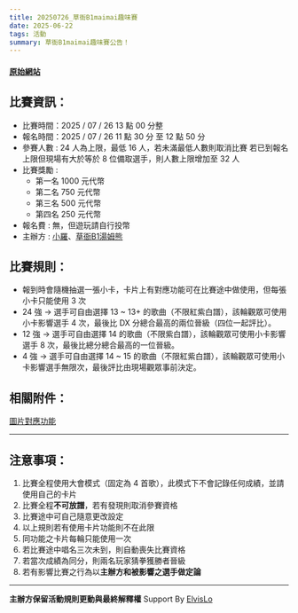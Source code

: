 ```yaml
---
title: 20250726_草衙B1maimai趣味賽
date: 2025-06-22
tags: 活動
summary: 草衙B1maimai趣味賽公告！
---
```

#### [原始網站](https://elvislo030.notion.site/0726maimai)

## 比賽資訊：

- 比賽時間：2025 / 07 / 26 13 點 00 分整
- 報名時間：2025 / 07 / 26 11 點 30 分 至 12 點 50 分
- 參賽人數 : 24 人為上限，最低 16 人，若未滿最低人數則取消比賽
若已到報名上限但現場有大於等於 8 位備取選手，則人數上限增加至 32 人
- 比賽獎勵 :
    - 第一名 1000 元代幣
    - 第二名 750 元代幣
    - 第三名 500 元代幣
    - 第四名 250 元代幣
- 報名費 : 無，但遊玩請自行投幣
- 主辦方 : [小羅](https://elvislo.tw)、[草衙B1湯姆熊](https://www.facebook.com/tomsworld.KCY?mibextid=LQQJ4d)

## 比賽規則：

- 報到時會隨機抽選一張小卡，卡片上有對應功能可在比賽途中做使用，但每張小卡只能使用 3 次
- 24 強 → 選手可自由選擇 13 ~ 13+ 的歌曲（不限紅紫白譜），該輪觀眾可使用小卡影響選手 4 次，最後比 DX 分總合最高的兩位晉級（四位一起評比）。
- 12 強 → 選手可自由選擇 14 的歌曲（不限紫白譜），該輪觀眾可使用小卡影響選手 8 次，最後比總分總合最高的一位晉級。
- 4 強 → 選手可自由選擇 14 ~ 15 的歌曲（不限紅紫白譜），該輪觀眾可使用小卡影響選手無限次，最後評比由現場觀眾事前決定。

## 相關附件：

[圖片對應功能](https://elvislo030.notion.site/0726-go)

---

## 注意事項：

1. 比賽全程使用大會模式（固定為 4 首歌），此模式下不會記錄任何成績，並請使用自己的卡片
2. 比賽全程**不可放譜**，若有發現則取消參賽資格
3. 比賽途中可自己隨意更改設定
4. 以上規則若有使用卡片功能則不在此限
5. 同功能之卡片每輪只能使用一次
6. 若比賽途中唱名三次未到，則自動喪失比賽資格
7. 若當次成績為同分，則兩名玩家猜拳獲勝者晉級
8. 若有影響比賽之行為以**主辦方和被影響之選手做定論**

---

**主辦方保留活動規則更動與最終解釋權**
Support By [ElvisLo](https://elvislo.tw)